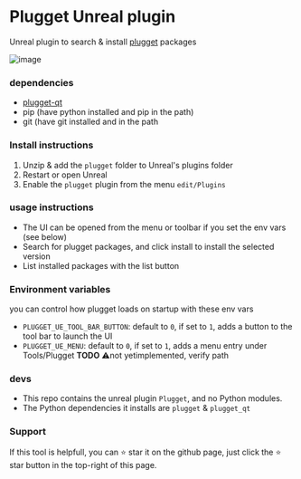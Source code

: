 # Plugget Unreal plugin

Unreal plugin to search & install [plugget](https://github.com/plugget/plugget) packages 

![image](https://github.com/plugget/plugget-qt-addon/assets/3758308/0752c140-5b26-452e-81ac-fc4e36ccdb23)<br>

### dependencies
- [plugget-qt](https://github.com/plugget/plugget-qt)
- pip (have python installed and pip in the path)
- git (have git installed and in the path

### Install instructions
1. Unzip & add the `plugget` folder to Unreal's plugins folder
2. Restart or open Unreal
3. Enable the `plugget` plugin from the menu `edit/Plugins`


### usage instructions
- The UI can be opened from the menu or toolbar if you set the env vars (see below)
- Search for plugget packages, and click install to install the selected version
- List installed packages with the list button

### Environment variables
you can control how plugget loads on startup with these env vars
- `PLUGGET_UE_TOOL_BAR_BUTTON`: default to `0`, if set to `1`, adds a button to the tool bar to launch the UI 
- `PLUGGET_UE_MENU`:  default to `0`, if set to `1`, adds a menu entry under Tools/Plugget **TODO** ⚠️not yetimplemented, verify path

### devs
- This repo contains the unreal plugin `Plugget`, and no Python modules.
- The Python dependencies it installs are `plugget` & `plugget_qt`

### Support

If this tool is helpfull, you can ⭐ star it on the github page,
just click the ⭐ star button in the top-right of this page.
